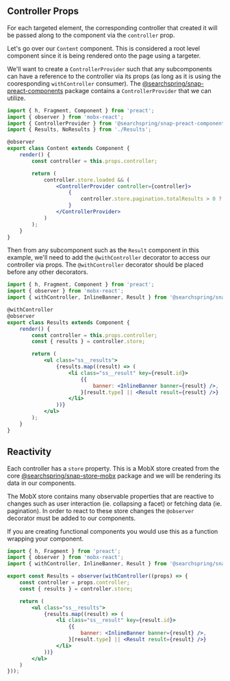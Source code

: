 ## Controller Props

For each targeted element, the corresponding controller that created it will be passed along to the component via the `controller` prop.

Let's go over our `Content` component. This is considered a root level component since it is being rendered onto the page using a targeter.

We'll want to create a `ControllerProvider` such that any subcomponents can have a reference to the controller via its props (as long as it is using the cooresponding `withController` consumer). The [@searchspring/snap-preact-components](https://github.com/searchspring/snap/tree/main/packages/snap-preact-components) package contains a `ControllerProvider` that we can utilize.


```jsx
import { h, Fragment, Component } from 'preact';
import { observer } from 'mobx-react';
import { ControllerProvider } from '@searchspring/snap-preact-components';
import { Results, NoResults } from './Results';

@observer
export class Content extends Component {
	render() {
		const controller = this.props.controller;

		return (
			controller.store.loaded && (
				<ControllerProvider controller={controller}>
					{
						controller.store.pagination.totalResults > 0 ? (<Results />) : (<NoResults />)
					}
				</ControllerProvider>
			)
		);
	}
}
```

Then from any subcomponent such as the `Result` component in this example, we'll need to add the `@withController` decorator to access our controller via props. The `@withController` decorator should be placed before any other decorators.

```jsx
import { h, Fragment, Component } from 'preact';
import { observer } from 'mobx-react';
import { withController, InlineBanner, Result } from '@searchspring/snap-preact-components';

@withController
@observer
export class Results extends Component {
	render() {
		const controller = this.props.controller;
		const { results } = controller.store;

		return (
			<ul class="ss__results">
				{results.map((result) => (
					<li class="ss__result" key={result.id}>
						{{
							banner: <InlineBanner banner={result} />,
						}[result.type] || <Result result={result} />}
					</li>
				))}
			</ul>
		);
	}
}
```


## Reactivity 

Each controller has a `store` property. This is a MobX store created from the core [@searchspring/snap-store-mobx](https://github.com/searchspring/snap/tree/main/packages/snap-store-mobx) package and we will be rendering its data in our components. 

The MobX store contains many observable properties that are reactive to changes such as user interaction (ie. collapsing a facet) or fetching data (ie. pagination). In order to react to these store changes the `@observer` decorator must be added to our components.

If you are creating functional components you would use this as a function wrapping your component.

```jsx
import { h, Fragment } from 'preact';
import { observer } from 'mobx-react';
import { withController, InlineBanner, Result } from '@searchspring/snap-preact-components';

export const Results = observer(withController((props) => {
	const controller = props.controller;
	const { results } = controller.store;

	return (
		<ul class="ss__results">
			{results.map((result) => (
				<li class="ss__result" key={result.id}>
					{{
						banner: <InlineBanner banner={result} />,
					}[result.type] || <Result result={result} />}
				</li>
			))}
		</ul>
	)
}));
```
